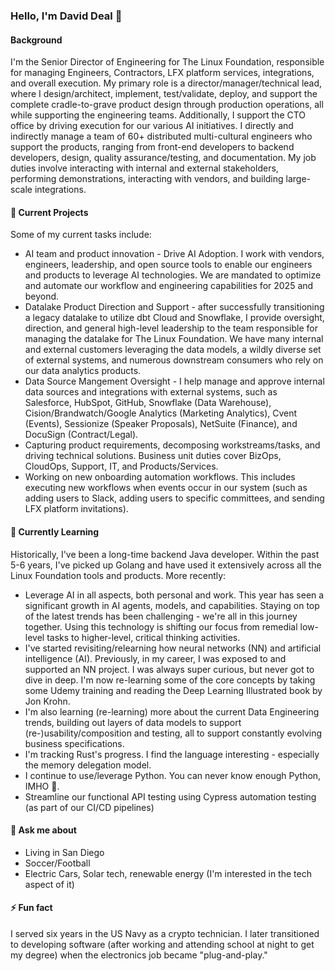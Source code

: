 ### Hello, I'm David Deal 👋

#### Background

I'm the Senior Director of Engineering for The Linux Foundation, responsible for managing Engineers, Contractors, LFX platform services, integrations, and overall execution.  My primary role is a director/manager/technical lead, where I design/architect, implement, test/validate, deploy, and support the complete cradle-to-grave product design through production operations, all while supporting the engineering teams.  Additionally, I support the CTO office by driving execution for our various AI initiatives. I directly and indirectly manage a team of 60+ distributed multi-cultural engineers who support the products, ranging from front-end developers to backend developers, design, quality assurance/testing, and documentation.  My job duties involve interacting with internal and external stakeholders, performing demonstrations, interacting with vendors, and building large-scale integrations.

#### 🔭 Current Projects

Some of my current tasks include:

- AI team and product innovation - Drive AI Adoption. I work with vendors, engineers, leadership, and open source tools to enable our engineers and products to leverage AI technologies. We are mandated to optimize and automate our workflow and engineering capabilities for 2025 and beyond.
- Datalake Product Direction and Support - after successfully transitioning a legacy datalake to utilize dbt Cloud and Snowflake, I provide oversight, direction, and general high-level leadership to the team responsible for managing the datalake for The Linux Foundation. We have many internal and external customers leveraging the data models, a wildly diverse set of external systems, and numerous downstream consumers who rely on our data analytics products.
- Data Source Mangement Oversight - I help manage and approve internal data sources and integrations with external systems, such as Salesforce, HubSpot, GitHub, Snowflake (Data Warehouse), Cision/Brandwatch/Google Analytics (Marketing Analytics), Cvent (Events), Sessionize (Speaker Proposals), NetSuite (Finance), and DocuSign (Contract/Legal).
- Capturing product requirements, decomposing workstreams/tasks, and driving technical solutions. Business unit duties cover BizOps, CloudOps, Support, IT, and Products/Services.
- Working on new onboarding automation workflows. This includes executing new workflows when events occur in our system (such as adding users to Slack, adding users to specific committees, and sending LFX platform invitations).

#### 🌱 Currently Learning

Historically, I've been a long-time backend Java developer. Within the past 5-6 years, I've picked up Golang and have used it extensively across all the Linux Foundation tools and products.  More recently:

- Leverage AI in all aspects, both personal and work. This year has seen a significant growth in AI agents, models, and capabilities. Staying on top of the latest trends has been challenging - we're all in this journey together. Using this technology is shifting our focus from remedial low-level tasks to higher-level, critical thinking activities. 
- I've started revisiting/relearning how neural networks (NN) and artificial intelligence (AI). Previously, in my career, I was exposed to and supported an NN project. I was always super curious, but never got to dive in deep. I'm now re-learning some of the core concepts by taking some Udemy training and reading the Deep Learning Illustrated book by Jon Krohn.
- I'm also learning (re-learning) more about the current Data Engineering trends, building out layers of data models to support (re-)usability/composition and testing, all to support constantly evolving business specifications.
- I'm tracking Rust's progress. I find the language interesting - especially the memory delegation model.
- I continue to use/leverage Python. You can never know enough Python, IMHO 🧠.
- Streamline our functional API testing using Cypress automation testing (as part of our CI/CD pipelines)

#### 💬 Ask me about

- Living in San Diego
- Soccer/Football
- Electric Cars, Solar tech, renewable energy (I'm interested in the tech aspect of it)

#### ⚡ Fun fact

I served six years in the US Navy as a crypto technician. I later transitioned to developing software (after working and attending school at night to get my degree) when the electronics job became "plug-and-play."
